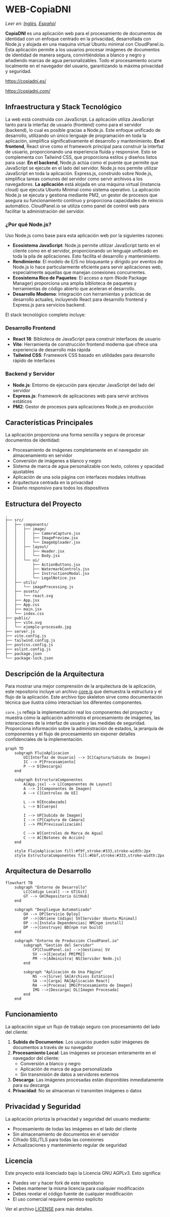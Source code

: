 # WEB-CopiaDNI

*Leer en: [Inglés](README.md), [Español](README_ES.md)*

**CopiaDNI** es una aplicación web para el procesamiento de documentos de identidad con un enfoque centrado en la privacidad, desarrollada con Node.js y alojada en una maquina virtual Ubuntu minimal con CloudPanel.io. Esta aplicación permite a los usuarios procesar imágenes de documentos de identidad de manera segura, convirtiéndolas a blanco y negro y añadiendo marcas de agua personalizables. Todo el procesamiento ocurre localmente en el navegador del usuario, garantizando la máxima privacidad y seguridad.

https://copiadni.es/ 

https://copiadni.com/

## Infraestructura y Stack Tecnológico

La web está construida con JavaScript. La aplicación utiliza JavaScript tanto para la interfaz de usuario (frontend) como para el servidor (backend), lo cual es posible gracias a Node.js. Este enfoque unificado de desarrollo, utilizando un único lenguaje de programación en toda la aplicación, simplifica significativamente el desarrollo y mantenimiento. **En el frontend**, React sirve como el framework principal para construir la interfaz de usuario, proporcionando una experiencia fluida y responsive. Esto se complementa con Tailwind CSS, que proporciona estilos y diseños listos para usar. **En el backend**, Node.js actúa como el puente que permite que JavaScript se ejecute en el lado del servidor. Node.js nos permite utilizar JavaScript en toda la aplicación. Express.js, construido sobre Node.js, simplifica tareas comunes del servidor como servir archivos a los navegadores. **La aplicación** está alojada en una máquina virtual (instancia cloud) que ejecuta Ubuntu Minimal como sistema operativo. La aplicación Node.js se ejecuta y gestiona mediante PM2, un gestor de procesos que asegura su funcionamiento continuo y proporciona capacidades de reinicio automático. CloudPanel.io se utiliza como panel de control web para facilitar la administración del servidor.

### ¿Por qué Node.js?

Uso Node.js como base para esta aplicación web por la siguientes razones:

- **Ecosistema JavaScript**: Node.js permite utilizar JavaScript tanto en el cliente como en el servidor, proporcionando un lenguaje unificado en toda la pila de aplicaciones. Esto facilita el desarrollo y mantenimiento.
- **Rendimiento**: El modelo de E/S no bloqueante y dirigido por eventos de Node.js lo hace particularmente eficiente para servir aplicaciones web, especialmente aquellas que manejan conexiones concurrentes.
- **Ecosistema Rico de Paquetes**: El acceso a npm (Node Package Manager) proporciona una amplia biblioteca de paquetes y herramientas de código abierto que aceleran el desarrollo.
- **Desarrollo Moderno**: Integración con herramientas y prácticas de desarrollo actuales, incluyendo React para desarrollo frontend y Express.js para servicios backend.

El stack tecnológico completo incluye:

### Desarrollo Frontend
- **React 18**: Biblioteca de JavaScript para construir interfaces de usuario
- **Vite**: Herramienta de construcción frontend moderna que ofrece una experiencia de desarrollo más rápida
- **Tailwind CSS**: Framework CSS basado en utilidades para desarrollo rápido de interfaces

### Backend y Servidor
- **Node.js**: Entorno de ejecución para ejecutar JavaScript del lado del servidor
- **Express.js**: Framework de aplicaciones web para servir archivos estáticos
- **PM2**: Gestor de procesos para aplicaciones Node.js en producción

## Características Principales

La aplicación proporciona una forma sencilla y segura de procesar documentos de identidad:

- Procesamiento de imágenes completamente en el navegador sin almacenamiento en servidor
- Conversión de imágenes a blanco y negro
- Sistema de marca de agua personalizable con texto, colores y opacidad ajustables
- Aplicación de una sola página con interfaces modales intuitivas
- Arquitectura centrada en la privacidad
- Diseño responsivo para todos los dispositivos

## Estructura del Proyecto

```
.
├── src/
│   ├── components/
│   │   ├── image/
│   │   │   ├── CameraCapture.jsx
│   │   │   ├── ImagePreview.jsx
│   │   │   └── ImageUploader.jsx
│   │   ├── layout/
│   │   │   ├── Header.jsx
│   │   │   └── Body.jsx
│   │   └── ui/
│   │       ├── ActionButtons.jsx
│   │       ├── WatermarkControls.jsx
│   │       ├── InstructionsModal.jsx
│   │       └── LegalNotice.jsx
│   ├── utils/
│   │   └── imageProcessing.js
│   ├── assets/
│   │   └── react.svg
│   ├── App.jsx
│   ├── App.css
│   ├── main.jsx
│   └── index.css
├── public/
│   ├── vite.svg
│   └── ejemplo-procesado.jpg
├── server.js
├── vite.config.js
├── tailwind.config.js
├── postcss.config.js
├── eslint.config.js
├── package.json
└── package-lock.json
```

## Descripción de la Arquitectura 

Para mostrar una mejor comprensión de la arquitectura de la aplicación, este repositorio incluye un archivo [core.js](core.js) que demuestra la estructura y el flujo de la aplicación. Este archivo tipo skeleton sirve como documentación técnica que ilustra cómo interactúan los diferentes componentes.

`core.js` refleja la implementación real los componentes del proyecto y muestra cómo la aplicación administra el procesamiento de imágenes, las interacciones de la interfaz de usuario y las medidas de seguridad. Proporciona información sobre la administración de estados, la jerarquía de componentes y el flujo de procesamiento sin exponer detalles confidenciales de la implementación.

```mermaid
graph TD
    subgraph FlujoAplicacion
        UI[Interfaz de Usuario] --> IC[Captura/Subida de Imagen]
        IC --> P[Procesamiento]
        P --> D[Descarga]
    end

    subgraph EstructuraComponentes
        A[App.jsx] --> L[Componentes de Layout]
        A --> I[Componentes de Imagen]
        A --> C[Controles de UI]
        
        L --> H[Encabezado]
        L --> B[Cuerpo]
        
        I --> UP[Subida de Imagen]
        I --> CP[Captura de Cámara]
        I --> PR[Previsualización]
        
        C --> W[Controles de Marca de Agua]
        C --> AC[Botones de Acción]
    end

    style FlujoAplicacion fill:#f9f,stroke:#333,stroke-width:2px
    style EstructuraComponentes fill:#bbf,stroke:#333,stroke-width:2px
```

## Arquitectura de Desarrollo

```mermaid
flowchart TB
    subgraph "Entorno de Desarrollo"
        LC[Código Local] --> GT[Git]
        GT --> GH[Repositorio GitHub]
    end

    subgraph "Despliegue Automatizado"
        GH --> DP[Servicio Dploy]
        DP -->|Obtiene Código| SV[Servidor Ubuntu Minimal]
        DP -->|Instala Dependencias| NM[npm install]
        DP -->|Construye| BD[npm run build]
    end

    subgraph "Entorno de Producción CloudPanel.io"
        subgraph "Gestión del Servidor"
            CP[CloudPanel.io] -->|Gestiona| SV
            SV -->|Ejecuta| PM[PM2]
            PM -->|Administra| NS[Servidor Node.js]
        end

        subgraph "Aplicación de Una Página"
            NS -->|Sirve| SA[Archivos Estáticos]
            SA -->|Carga| RA[Aplicación React]
            RA -->|Procesa| IMG[Procesamiento de Imagen]
            IMG -->|Descarga| DL[Imagen Procesada]
        end
    end
```

## Funcionamiento

La aplicación sigue un flujo de trabajo seguro con procesamiento del lado del cliente:

1. **Subida de Documentos**: Los usuarios pueden subir imágenes de documentos a través de su navegador
2. **Procesamiento Local**: Las imágenes se procesan enteramente en el navegador del cliente:
   - Conversión a blanco y negro
   - Aplicación de marca de agua personalizada
   - Sin transmisión de datos a servidores externos
3. **Descarga**: Las imágenes procesadas están disponibles inmediatamente para su descarga
4. **Privacidad**: No se almacenan ni transmiten imágenes o datos

## Privacidad y Seguridad

La aplicación prioriza la privacidad y seguridad del usuario mediante:

- Procesamiento de todas las imágenes en el lado del cliente
- Sin almacenamiento de documentos en el servidor
- Cifrado SSL/TLS para todas las conexiones
- Actualizaciones y mantenimiento regular de seguridad

## Licencia

Este proyecto está licenciado bajo la Licencia GNU AGPLv3. Esto significa:

- Puedes ver y hacer fork de este repositorio
- Debes mantener la misma licencia para cualquier modificación
- Debes revelar el código fuente de cualquier modificación
- El uso comercial requiere permiso explícito

Ver el archivo [LICENSE](LICENSE) para más detalles.
